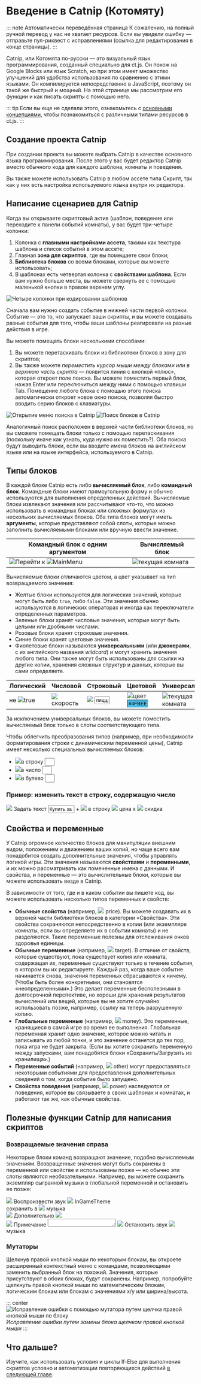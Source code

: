 # Введение в Catnip (Котомяту)

::: note Автоматически переведённая страница
К сожалению, на полный ручной перевод у нас не хватает ресурсов.
Если вы увидели ошибку — отправьте пул-риквест с исправлениями (ссылка для редактирования в конце страницы).
:::

Catnip, или Котомята по-русски — это визуальный язык программирования, созданный специально для ct.js. Он похож на Google Blocks или язык Scratch, но при этом имеет множество улучшений для удобства использования по сравнению с этими языками. Он компилируется непосредственно в JavaScript, поэтому он такой же быстрый и мощный. На этой странице мы рассмотрим его функции и как писать скрипты с помощью него.

::: tip
Если вы еще не сделали этого, ознакомьтесь с [основными концепциями](../ct-concepts.md), чтобы познакомиться с различными типами ресурсов в ct.js.
:::

## Создание проекта Catnip

При создании проекта вы можете выбрать Catnip в качестве основного языка программирования. После этого у вас будет редактор Catnip вместо обычного кода для каждого шаблона, комнаты и поведения.

Вы также можете использовать Catnip в любом ассете типа Скрипт, так как у них есть настройка используемого языка внутри их редактора.

## Написание сценариев для Catnip

Когда вы открываете скриптовый актив (шаблон, поведение или переходите к панели событий комнаты), у вас будет три-четыре колонки:

1. Колонка с **главными настройками ассета**, такими как текстура шаблона и список событий в этом ассете;
2. Главная **зона для скриптов**, где вы помещаете свои блоки;
3. **Библиотека блоков** со всеми блоками, которые вы можете использовать;
4. В шаблонах есть четвертая колонка с **свойствами шаблона**. Если вам нужно больше места, вы можете свернуть ее с помощью маленькой кнопки в правом верхнем углу.

![Четыре колонки при кодировании шаблонов](../../images/learnCatnip/codingPanes.png)

Сначала вам нужно создать событие в нижней части первой колонки. Событие — это то, что запускает ваши скрипты, и вы можете создавать разные события для того, чтобы ваши шаблоны реагировали на разные действия в игре.

Вы можете помещать блоки несколькими способами:

1. Вы можете перетаскивать блоки из библиотеки блоков в зону для скриптов;
2. Вы также можете _переместить курсор мыши между блоками или в верхнюю часть скрипта_ — появится линия с кнопкой «плюс», которая откроет поле поиска. Вы можете поместить первый блок, нажав Enter или переключиться между ними с помощью клавиши Tab. Помещение любого блока с помощью этого поиска автоматически откроет новое окно поиска, позволяя быстро вводить серию блоков с клавиатуры.

![Открытие меню поиска в Catnip](../../images/learnCatnip/searchButton.png)
![Поиск блоков в Catnip](../../images/learnCatnip/searchMenu.png)

Аналогичный поиск расположен в верхней части библиотеки блоков, но вы сможете помещать блоки только с помощью перетаскивания (поскольку иначе как узнать, куда нужно их поместить?). Оба поиска будут выводить блоки, если вы вводите имена блоков на английском языке или на языке интерфейса, используемого в Catnip.

## Типы блоков

В каждой блоке Catnip есть либо **вычисляемый блок**, либо **командный блок**. Командные блоки имеют прямоугольную форму и обычно используются для выполнения определенных действий. Вычисляемые блоки извлекают значения или рассчитывают что-то, что можно использовать в командных блоках или сложных формулах из нескольких вычисляемых блоков. Оба типа блоков могут иметь **аргументы**, которые представляют собой слоты, которые можно заполнить вычисляемыми блоками или вручную ввести значение.

| Командный блок с одним аргументом | Вычисляемый блок |
|-----------------|-----------------|
| <catnip-block class="command void selected">  <img src="/assets/icons/room.svg" class="feather"><span class="catnip-block-aTextLabel">Перейти к</span>          <span class="catnip-block-aConstantInput menu string ">   <img src="/assets/icons/image.svg" class="feather"><span>MainMenu</span></span>     </catnip-block> | <catnip-block class="computed wildcard wildcard ">  <img src="/assets/icons/room.svg" class="feather"><span class="catnip-block-aTextLabel">текущая комната</span>     </catnip-block> |

Вычисляемые блоки отличаются цветом, а цвет указывает на тип возвращаемого значения:

- Желтые блоки используются для логических значений, которые могут быть либо `true`, либо `false`. Эти значения обычно используются в логических операторах и иногда как переключатели определенных параметров.
- Зеленые блоки хранят числовые значения, которые могут быть целыми или дробными числами.
- Розовые блоки хранят строковые значения.
- Синие блоки хранят цветовые значения.
- Фиолетовые блоки называются **универсальными** (или **джокерами**, с их английского названия *wildcard*) и могут хранить значения любого типа. Они также могут быть использованы для ссылки на другие копии, хранения сложных структур и данных, которые вы сами определяете.

| Логический | Числовой | Строковый | Цветовой | Универсальный |
| - | - | - | - | - |
| <catnip-block class="computed boolean wildcard ">  <span class="catnip-block-aTextLabel">не</span>         <catnip-block class="computed boolean boolean constant ">  <img src="/assets/icons/bool.svg" class="feather"><span class="catnip-block-aTextLabel">true</span>     </catnip-block>      </catnip-block> | <catnip-block class="computed number wildcard ">  <img src="/assets/icons/move.svg" class="feather"><span class="catnip-block-aTextLabel">скорость</span>     </catnip-block> | <catnip-block class="computed string wildcard ">  <img src="/assets/icons/string.svg" class="feather">          <input type="text" class="catnip-block-aConstantInput string " style=" width: 5.5ch;    " value="пицца" readonly="readonly">     </catnip-block> | <catnip-block class="computed color wildcard ">  <img src="/assets/icons/droplet.svg" class="feather"><span class="catnip-block-aTextLabel">цвет</span>          <input type="text" class="catnip-block-aConstantInput color " style=" width: 7.5ch; background-color: #4FBEE7; border-color: #4FBEE7; color: black; " value="#4FBEE7" readonly="readonly">     </catnip-block> | <catnip-block class="computed wildcard wildcard ">  <img src="/assets/icons/room.svg" class="feather"><span class="catnip-block-aTextLabel">текущая комната</span>     </catnip-block> |

За исключением универсальных блоков, вы можете поместить вычисляемый блок только в слоты соответствующего типа.

Чтобы облегчить преобразования типов (например, при необходимости форматирования строки с динамическим переменной цены), Catnip имеет несколько специальных вычисляемых блоков:

- <catnip-block class="computed string wildcard ">  <img src="/assets/icons/string.svg" class="feather"><span class="catnip-block-aTextLabel">в строку</span>          <input type="text" class="catnip-block-aConstantInput wildcard invalid" style=" width: 3.5ch;    " readonly="readonly">     </catnip-block>
- <catnip-block class="computed number wildcard ">  <img src="/assets/icons/sort-numerically.svg" class="feather"><span class="catnip-block-aTextLabel">в число</span>          <input type="text" class="catnip-block-aConstantInput wildcard invalid" style=" width: 3.5ch;    " readonly="readonly">     </catnip-block>
- <catnip-block class="computed boolean wildcard ">  <img src="/assets/icons/bool.svg" class="feather"><span class="catnip-block-aTextLabel">в булево</span>          <input type="text" class="catnip-block-aConstantInput wildcard invalid" style=" width: 3.5ch;    " readonly="readonly">     </catnip-block>

### Пример: изменить текст в строку, содержащую число

<catnip-block class="command selected">
  <img src="/assets/icons/font.svg" class="feather">
  <span class="catnip-block-aTextLabel">Задать текст</span>
  <catnip-block class="computed string string ">
    <input type="text" class="catnip-block-aConstantInput string " style="width: 9.5ch;" value="Купить за $" readonly="readonly">
    <span class="catnip-block-aTextLabel">+</span>
    <catnip-block class="computed string string ">
      <img src="/assets/icons/string.svg" class="feather">
      <span class="catnip-block-aTextLabel">в строку</span>
      <catnip-block class="computed number wildcard ">
        <catnip-block class="computed wildcard number userdefined ">
          <img src="/assets/icons/archive.svg" class="feather">
          <span class="catnip-block-aTextLabel">цена</span>
        </catnip-block>
        <span class="catnip-block-aTextLabel">x</span>
        <catnip-block class="computed wildcard number userdefined ">
          <img src="/assets/icons/archive.svg" class="feather">
          <span class="catnip-block-aTextLabel">скидка</span>
        </catnip-block>
      </catnip-block>
    </catnip-block>
  </catnip-block>
</catnip-block>

## Свойства и переменные

У Catnip огромное количество блоков для манипуляции внешним видом, положением и движением ваших копий, но чаще всего вам понадобится создать дополнительные значения, чтобы управлять логикой игры. Эти значения называются **свойствами** и **переменными**, и их можно рассматривать как помеченные имена с данными. И свойства, и переменные — это вычислительные блоки, которые вы можете использовать везде в Catnip.

В зависимости от того, где и в каком событии вы пишете код, вы можете использовать несколько типов переменных и свойств:

- **Обычные свойства** (например, <catnip-block class="computed wildcard number userdefined"> <img src="/assets/icons/archive.svg" class="feather"> <span class="catnip-block-aTextLabel">price</span></catnip-block>). Вы можете создавать их в верхней части библиотеки блоков в категории «Свойства». Эти свойства сохраняются непосредственно в копии (или экземпляре комнаты, если вы определяете их в событии комнаты) и не разделяются. Такие переменные полезны для отслеживания очков здоровья единицы.
- **Обычные переменные** (например, <catnip-block class="computed wildcard wildcard userdefined"> <img src="/assets/icons/clock.svg" class="feather"> <span class="catnip-block-aTextLabel">target</span></catnip-block>). В отличие от свойств, которые существуют, пока существует копия или комната, содержащая их, переменные существуют только в течение события, в котором вы их редактируете. Каждый раз, когда ваше событие начинается снова, значения переменных сбрасываются к ничему. (Чтобы быть более конкретными, они становятся «неопределенными».) Это делает переменные бесполезными в долгосрочной перспективе, но хороши для хранения результатов вычислений или вещей, которые вы не хотите случайно использовать позже, например, ссылку на теперь разрушенную копию.
- **Глобальные переменные** (например, <catnip-block class="computed wildcard wildcard userdefined"> <img src="/assets/icons/circle.svg" class="feather"> <span class="catnip-block-aTextLabel">money</span></catnip-block>). Это переменные, хранящиеся в самой игре во время ее выполнения. Глобальная переменная хранит одно значение, которое можно читать и записывать из любой точки, и это значение останется до тех пор, пока игра не будет закрыта. (Если вы хотите сохранить переменную между запусками, вам понадобятся блоки «Сохранить/Загрузить из хранилища».)
- **Переменные событий** (например, <catnip-block class="computed wildcard wildcard userdefined"> <img src="/assets/icons/bell.svg" class="feather"> <span class="catnip-block-aTextLabel">other</span></catnip-block>) могут предоставляться некоторыми событиями для предоставления дополнительных сведений о том, когда событие было запущено.
- **Свойства поведения** (например, <catnip-block class="computed wildcard wildcard userdefined"> <img src="/assets/icons/behavior.svg" class="feather"> <span class="catnip-block-aTextLabel">power</span></catnip-block>) наследуются от поведения, которое вы связываете в своих шаблонах и комнатах, и работают так же, как обычные свойства.

## Полезные функции Catnip для написания скриптов

### Возвращаемые значения справа
Некоторые блоки команд возвращают значение, подобно вычисляемым значениям. Возвращенные значения могут быть сохранены в переменной или свойстве и использованы позже — но обычно эти слоты являются необязательными. Например, вы можете сохранить экземпляр сыгранной музыки в глобальной переменной и остановить ее позже:

<catnip-block class="command selected">
  <img src="/assets/icons/music.svg" class="feather">
  <span class="catnip-block-aTextLabel">Воспроизвести звук</span>
  <span class="catnip-block-aConstantInput menu string">
    <img src="/assets/icons/image.svg" class="feather">
    <span>InGameTheme</span>
  </span>
  <div class="catnip-block-aFiller"></div>
  <span class="catnip-block-aTextLabel">сохранить в</span>
  <catnip-block class="computed wildcard wildcard userdefined">
    <img src="/assets/icons/circle.svg" class="feather">
    <span class="catnip-block-aTextLabel">музыка</span>
  </catnip-block>
  <div class="catnip-block-Options">
    <div class="catnip-block-anOptionsToggle">
      <img src="/assets/icons/chevron-down.svg" class="feather">
      <span>Дополнительно</span>
      <img src="/assets/icons/chevron-down.svg" class="feather">
    </div>
  </div>
</catnip-block>
<catnip-block class="command note selected">
  <img src="/assets/icons/message-circle.svg" class="feather">
  <span class="catnip-block-aTextLabel">Примечание</span>
  <textarea value="Позднее — при окончании уровня или при открытии меню паузы" style="height: 21px;" readonly="readonly"></textarea>
</catnip-block>
<catnip-block class="command void selected">
  <img src="/assets/icons/music.svg" class="feather">
  <span class="catnip-block-aTextLabel">Остановить звук</span>
  <catnip-block class="computed wildcard wildcard userdefined">
    <img src="/assets/icons/circle.svg" class="feather">
    <span class="catnip-block-aTextLabel">музыка</span>
  </catnip-block>
</catnip-block>

### Мутаторы

Щелкнув правой кнопкой мыши по некоторым блокам, вы откроете расширенный контекстный меню с командами, позволяющими заменить выбранный блок на похожий. Значения, которые присутствуют в обоих блоках, будут сохранены. Например, попробуйте щелкнуть правой кнопкой мыши по математическим блокам, логическим блокам или блокам с значениями x/y или ширина/высота.

::: center
![Исправление ошибки с помощью мутатора путем щелчка правой кнопкой мыши по блоку](../../images/learnCatnip/rightClickMutatorFix.png)
*Исправление ошибки путем замены блока щелчком правой кнопкой мыши*
:::

## Что дальше?

Изучите, как использовать условия и циклы If-Else для выполнения скриптов условно и автоматизации повторяющихся действий [в следующей главе](./conditions-and-loops.md).

